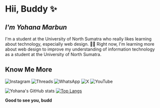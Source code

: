 # Hii, Buddy ✨
## _I'm Yohana Marbun_

I'm a student at the University of North Sumatra who really likes learning about technology, especially web design. 👩‍💻
Right now, I'm learning more about web design to improve my understanding of information technology as a student at the University of North Sumatra.

## Know Me More
![Instagram](https://img.shields.io/badge/Instagram-%23E4405F.svg?style=for-the-badge&logo=Instagram&logoColor=white) ![Threads](https://img.shields.io/badge/Threads-000000?style=for-the-badge&logo=Threads&logoColor=white) ![WhatsApp](https://img.shields.io/badge/WhatsApp-25D366?style=for-the-badge&logo=whatsapp&logoColor=white) ![X](https://img.shields.io/badge/X-%23000000.svg?style=for-the-badge&logo=X&logoColor=white) 	![YouTube](https://img.shields.io/badge/YouTube-%23FF0000.svg?style=for-the-badge&logo=YouTube&logoColor=white)


![Yohana's GitHub stats](https://github-readme-stats.vercel.app/api?username=yohanamarbunm&theme=moltack_icons=true)
[![Top Langs](https://github-readme-stats.vercel.app/api/top-langs/?username=yohanamarbunm&layout=donut)](https://github.com/anuraghazra/github-readme-stats)

**Good to see you, budd**
